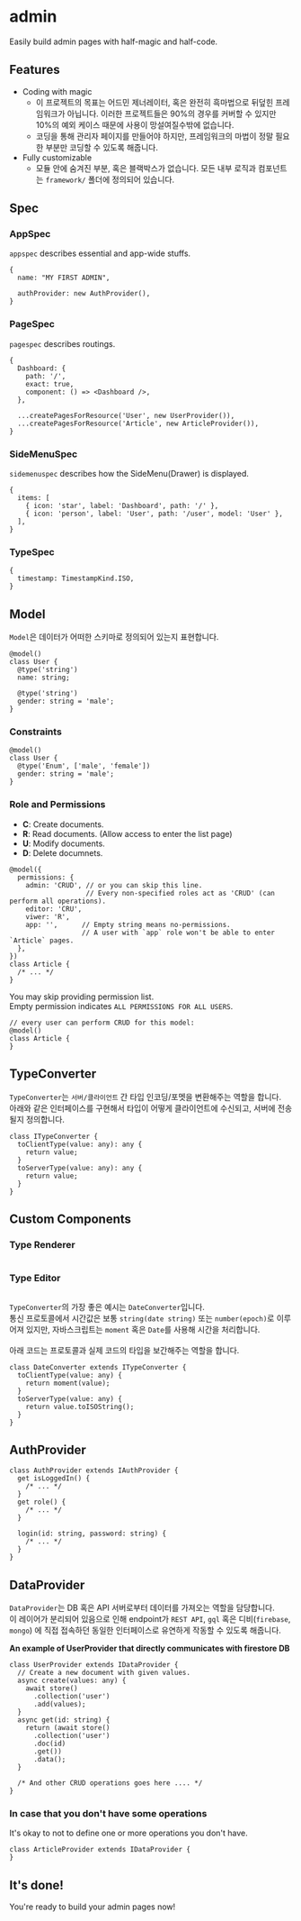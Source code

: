 # admin

Easily build admin pages with half-magic and half-code.

Features
----
* Coding with magic
  * 이 프로젝트의 목표는 어드민 제너레이터, 혹은 완전히 흑마법으로 뒤덮힌 프레임워크가 아닙니다. 이러한 프로젝트들은 90%의 경우를 커버할 수 있지만 10%의 예외 케이스 때문에 사용이 망설여질수밖에 없습니다.
  * 코딩을 통해 관리자 페이지를 만들어야 하지만, 프레임워크의 마법이 정말 필요한 부분만 코딩할 수 있도록 해줍니다.
* Fully customizable
  * 모듈 안에 숨겨진 부분, 혹은 블랙박스가 없습니다. 모든 내부 로직과 컴포넌트는 `framework/` 폴더에 정의되어 있습니다.

Spec
----

### AppSpec
`appspec` describes essential and app-wide stuffs.
```tsx
{
  name: "MY FIRST ADMIN",

  authProvider: new AuthProvider(),
}
```

### PageSpec
`pagespec` describes routings.
```tsx
{
  Dashboard: {
    path: '/',
    exact: true,
    component: () => <Dashboard />,
  },
  
  ...createPagesForResource('User', new UserProvider()),
  ...createPagesForResource('Article', new ArticleProvider()),
}
```

### SideMenuSpec
`sidemenuspec` describes how the SideMenu(Drawer) is displayed.
```tsx
{
  items: [
    { icon: 'star', label: 'Dashboard', path: '/' },
    { icon: 'person', label: 'User', path: '/user', model: 'User' },
  ],
}
```

### TypeSpec
```tsx
{
  timestamp: TimestampKind.ISO,
}
```


Model
----
`Model`은 데이터가 어떠한 스키마로 정의되어 있는지 표현합니다.

```tsx
@model()
class User {
  @type('string')
  name: string;
  
  @type('string')
  gender: string = 'male';
}
```

### Constraints

```tsx
@model()
class User {
  @type('Enum', ['male', 'female'])
  gender: string = 'male';
}
```

### Role and Permissions

* __C__: Create documents.
* __R__: Read documents. (Allow access to enter the list page)
* __U__: Modify documents.
* __D__: Delete documnets.

```tsx
@model({
  permissions: {
    admin: 'CRUD', // or you can skip this line.
                   // Every non-specified roles act as 'CRUD' (can perform all operations).
    editor: 'CRU',
    viwer: 'R',
    app: '',      // Empty string means no-permissions.
                  // A user with `app` role won't be able to enter `Article` pages.
  },
})
class Article {
  /* ... */
}
```

You may skip providing permission list. <br>
Empty permission indicates `ALL PERMISSIONS FOR ALL USERS`.
```tsx
// every user can perform CRUD for this model:
@model()
class Article {
}
```

TypeConverter
----
`TypeConverter`는 `서버/클라이언트` 간 타입 인코딩/포멧을 변환해주는 역할을 합니다. <br />
아래와 같은 인터페이스를 구현해서 타입이 어떻게 클라이언트에 수신되고, 서버에 전송될지 정의합니다.
```tsx
class ITypeConverter {
  toClientType(value: any): any {
    return value;
  }
  toServerType(value: any): any {
    return value;
  }
}
```

Custom Components
----

### Type Renderer
```tsx
```

### Type Editor
```tsx
```


`TypeConverter`의 가장 좋은 예시는 `DateConverter`입니다. <br />
통신 프로토콜에서 시간값은 보통 `string(date string)` 또는 `number(epoch)`로 이루어져 있지만,
자바스크립트는 `moment` 혹은 `Date`를 사용해 시간을 처리합니다.<br />
<br />
아래 코드는 프로토콜과 실제 코드의 타입을 보간해주는 역할을 합니다.
```tsx
class DateConverter extends ITypeConverter {
  toClientType(value: any) {
    return moment(value);
  }
  toServerType(value: any) {
    return value.toISOString();
  }
}
```

AuthProvider
----
```tsx
class AuthProvider extends IAuthProvider {
  get isLoggedIn() {
    /* ... */
  }
  get role() {
    /* ... */
  }
  
  login(id: string, password: string) {
    /* ... */
  }
}
```
 
DataProvider
----
`DataProvider`는 DB 혹은 API 서버로부터 데이터를 가져오는 역할을 담당합니다.<br />
이 레이어가 분리되어 있음으로 인해 endpoint가 `REST API`, `gql` 혹은 디비(`firebase`, `mongo`) 에 직접 접속하던 동일한 인터페이스로 유연하게 작동할 수 있도록 해줍니다.

__An example of UserProvider that directly communicates with firestore DB__
```tsx
class UserProvider extends IDataProvider {
  // Create a new document with given values.
  async create(values: any) {
    await store()
      .collection('user')
      .add(values);
  }
  async get(id: string) {
    return (await store()
      .collection('user')
      .doc(id)
      .get())
      .data();
  }
  
  /* And other CRUD operations goes here .... */
}
```


### In case that you don't have some operations
It's okay to not to define one or more operations you don't have.
```tsx
class ArticleProvider extends IDataProvider {
}
```


It's done!
----
You're ready to build your admin pages now!

